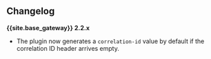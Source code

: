 ## Changelog

**{{site.base_gateway}} 2.2.x**
* The plugin now generates a `correlation-id` value by default if the correlation ID header arrives empty.
